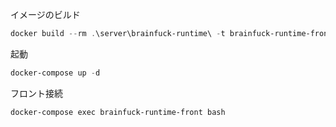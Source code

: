 
イメージのビルド
```powershell
docker build --rm .\server\brainfuck-runtime\ -t brainfuck-runtime-front
```

起動
```powershell
docker-compose up -d
```

フロント接続
```powershell
docker-compose exec brainfuck-runtime-front bash
```
